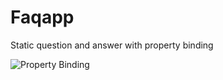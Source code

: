 # Faqapp

Static question and answer with property binding

![Property Binding](../master/images/1.png)
